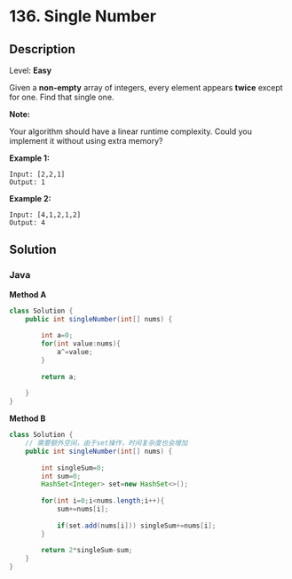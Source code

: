 # 136. Single Number

## Description  

Level: **Easy**

Given a **non-empty** array of integers, every element appears **twice** except for one. Find that single one.

**Note:**

Your algorithm should have a linear runtime complexity. Could you implement it without using extra memory?

**Example 1:**

```
Input: [2,2,1]
Output: 1
```

**Example 2:**

```
Input: [4,1,2,1,2]
Output: 4
```

## Solution

### Java

**Method A**

```java
class Solution {
    public int singleNumber(int[] nums) {
        
        int a=0;
        for(int value:nums){
            a^=value;
        }
        
        return a;
        
    }
}
```

**Method B**

```java
class Solution {
    // 需要额外空间，由于set操作，时间复杂度也会增加
    public int singleNumber(int[] nums) {
        
        int singleSum=0;
        int sum=0; 
        HashSet<Integer> set=new HashSet<>();
        
        for(int i=0;i<nums.length;i++){
            sum+=nums[i];
            
            if(set.add(nums[i])) singleSum+=nums[i];
        }
        
        return 2*singleSum-sum;
    }
}
```